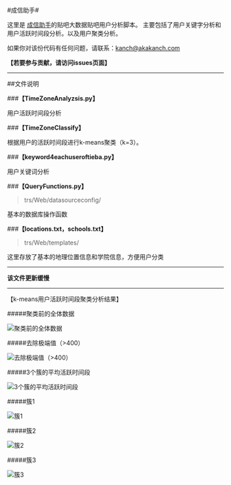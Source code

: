#成信助手#

这里是 [成信助手](http://trs.akakanch.com)的贴吧大数据贴吧用户分析脚本。
主要包括了用户关键字分析和用户活跃时间段分析。以及用户聚类分析。


如果你对该份代码有任何问题，请联系：[kanch@akakanch.com](kanch@akakanch.com)

**【若要参与贡献，请访问issues页面】**

---
##文件说明

###**【TimeZoneAnalyzsis.py】**

用户活跃时间段分析

###**【TimeZoneClassify】**

根据用户的活跃时间段进行k-means聚类（k=3）。

###**【keyword4eachuseroftieba.py】**

用户关键词分析

###**【QueryFunctions.py】**
 >trs/Web/datasourceconfig/

基本的数据库操作函数

###**【locations.txt，schools.txt】**
 >trs/Web/templates/

这里存放了基本的地理位置信息和学院信息，方便用户分类

---

__该文件更新缓慢__

---
【k-means用户活跃时间段聚类分析结果】

#####聚类前的全体数据

![聚类前的全体数据](https://github.com/ankanch/cuit-trs/blob/master/tiebabigdata-user-analyze/Result/all.png)

#####去除极端值（>400）

![去除极端值（>400）](https://github.com/ankanch/cuit-trs/blob/master/tiebabigdata-user-analyze/Result/less400-9.png)

#####3个簇的平均活跃时间段

![3个簇的平均活跃时间段](https://github.com/ankanch/cuit-trs/blob/master/tiebabigdata-user-analyze/Result/2cr1.png)

#####簇1

![簇1](https://github.com/ankanch/cuit-trs/blob/master/tiebabigdata-user-analyze/Result/2c1.png)

#####簇2

![簇2](https://github.com/ankanch/cuit-trs/blob/master/tiebabigdata-user-analyze/Result/2c2.png)


#####簇3

![簇3](https://github.com/ankanch/cuit-trs/blob/master/tiebabigdata-user-analyze/Result/2c3.png)
